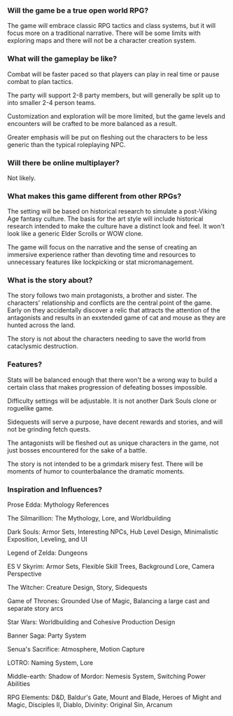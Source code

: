 ### Will the game be a true open world RPG?
The game will embrace classic RPG tactics and class systems, but it will focus more on a traditional narrative.  There will be some limits with exploring maps and there will not be a character creation system.

### What will the gameplay be like?
Combat will be faster paced so that players can play in real time or pause combat to plan tactics.  

The party will support 2-8 party members, but will generally be split up to into smaller 2-4 person teams.

Customization and exploration will be more limited, but the game levels and encounters will be crafted to be more balanced as a result.

Greater emphasis will be put on fleshing out the characters to be less generic than the typical roleplaying NPC.  

### Will there be online multiplayer?
Not likely.

### What makes this game different from other RPGs?
The setting will be based on historical research to simulate a post-Viking Age fantasy culture. The basis for the art style will include historical research intended to make the culture have a distinct look and feel. It won't look like a generic Elder Scrolls or WOW clone.

The game will focus on the narrative and the sense of creating an immersive experience rather than devoting time and resources to unnecessary features like lockpicking or stat micromanagement.  

### What is the story about?

The story follows two main protagonists, a brother and sister.  The characters' relationship and conflicts are the central point of the game.  Early on they accidentally discover a relic that attracts the attention of the antagonists and results in an exxtended game of cat and mouse as they are hunted across the land. 

The story is not about the characters needing to save the world from cataclysmic destruction.

### Features?

Stats will be balanced enough that there won't be a wrong way to build a certain class that makes progression of defeating bosses impossible.

Difficulty settings will be adjustable.  It is not another Dark Souls clone or roguelike game.

Sidequests will serve a purpose, have decent rewards and stories, and will not be grinding fetch quests.

The antagonists will be fleshed out as unique characters in the game, not just bosses encountered for the sake of a battle.

The story is not intended to be a grimdark misery fest.  There will be moments of humor to counterbalance the dramatic moments.

### Inspiration and Influences?

Prose Edda: Mythology References

The Silmarillion: The Mythology, Lore, and Worldbuilding

Dark Souls: Armor Sets, Interesting NPCs, Hub Level Design, Minimalistic Exposition, Leveling, and UI

Legend of Zelda: Dungeons

ES V Skyrim: Armor Sets, Flexible Skill Trees, Background Lore, Camera Perspective

The Witcher: Creature Design, Story, Sidequests

Game of Thrones: Grounded Use of Magic, Balancing a large cast and separate story arcs

Star Wars: Worldbuilding and Cohesive Production Design

Banner Saga: Party System

Senua's Sacrifice: Atmosphere, Motion Capture

LOTRO: Naming System, Lore

Middle-earth: Shadow of Mordor: Nemesis System, Switching Power Abilities

RPG Elements: D&D, Baldur's Gate, Mount and Blade, Heroes of Might and Magic, Disciples II, Diablo, Divinity: Original Sin, Arcanum

